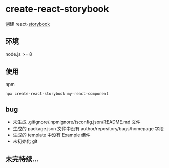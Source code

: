 # create-react-storybook

创建 react-[storybook](https://github.com/storybooks/storybook)

## 环境

node.js >= 8

## 使用

npm

```shell
npx create-react-storybook my-react-component
```

## bug

- 未生成 .gitignore/.npmignore/tsconfig.json/README.md 文件
- 生成的 package.json 文件中没有 author/repository/bugs/homepage 字段
- 生成的 template 中没有 Example 组件
- 未初始化 git

## 未完待续...

